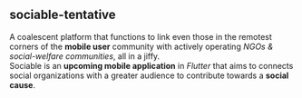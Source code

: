 ## sociable-tentative
A coalescent platform that functions to link even those in the remotest corners of the **mobile user** community with actively operating *NGOs & social-welfare communities*, all in a jiffy. <br />
Sociable is an **upcoming mobile application** in *Flutter* that aims to connects social organizations with a greater audience to contribute towards a **social cause**. <br />
